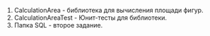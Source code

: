 1. CalculationArea - библиотека для вычисления площади фигур.
2. CalculationAreaTest - Юнит-тесты для библиотеки.
3. Папка SQL - второе задание. 
